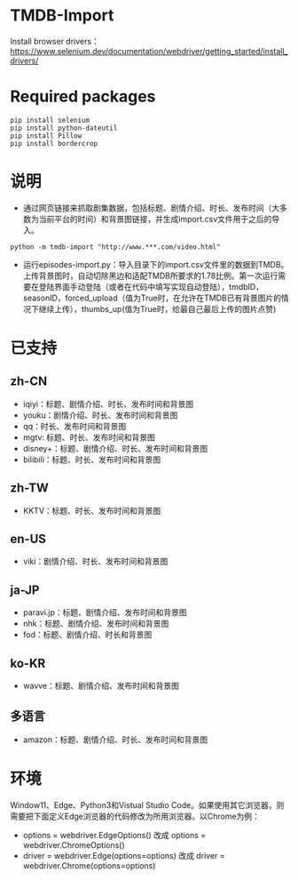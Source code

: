 # TMDB-Import

Install browser drivers：https://www.selenium.dev/documentation/webdriver/getting_started/install_drivers/

# Required packages
```
pip install selenium
pip install python-dateutil
pip install Pillow
pip install bordercrop
```

# 说明
- 通过网页链接来抓取剧集数据，包括标题、剧情介绍、时长、发布时间（大多数为当前平台的时间）和背景图链接，并生成import.csv文件用于之后的导入。
```
python -m tmdb-import "http://www.***.com/video.html"
```
- 运行episodes-import.py：导入目录下的import.csv文件里的数据到TMDB。上传背景图时，自动切除黑边和适配TMDB所要求的1.78比例。第一次运行需要在登陆界面手动登陆（或者在代码中填写实现自动登陆），tmdbID，seasonID，forced_upload（值为True时，在允许在TMDB已有背景图片的情况下继续上传），thumbs_up(值为True时，给最自己最后上传的图片点赞)

# 已支持
## zh-CN
- iqiyi：标题、剧情介绍、时长、发布时间和背景图
- youku：剧情介绍、时长、发布时间和背景图
- qq：时长、发布时间和背景图
- mgtv: 标题、时长、发布时间和背景图
- disney+：标题、剧情介绍、时长、发布时间和背景图
- bilibili：标题、时长、发布时间和背景图

## zh-TW
- KKTV：标题、时长、发布时间和背景图

## en-US
- viki：剧情介绍、时长、发布时间和背景图

## ja-JP
- paravi.jp：标题、剧情介绍、发布时间和背景图
- nhk：标题、剧情介绍、发布时间和背景图
- fod：标题、剧情介绍、时长和背景图

## ko-KR
- wavve：标题、剧情介绍、发布时间和背景图

## 多语言
- amazon：标题、剧情介绍、时长、发布时间和背景图

# 环境
Window11、Edge、Python3和Vistual Studio Code。如果使用其它浏览器，则需要把下面定义Edge浏览器的代码修改为所用浏览器。以Chrome为例：
- options = webdriver.EdgeOptions() 改成 options = webdriver.ChromeOptions()
- driver = webdriver.Edge(options=options) 改成 driver = webdriver.Chrome(options=options)
